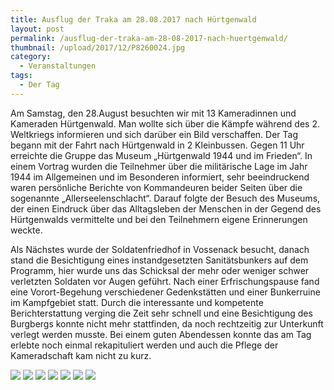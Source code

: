 ```yaml
---
title: Ausflug der Traka am 28.08.2017 nach Hürtgenwald
layout: post
permalink: /ausflug-der-traka-am-28-08-2017-nach-huertgenwald/
thumbnail: /upload/2017/12/P8260024.jpg
category:
  - Veranstaltungen
tags:
  - Der Tag
---
```

Am Samstag, den 28.August besuchten wir mit 13 Kameradinnen und Kameraden Hürtgenwald. Man wollte sich über die Kämpfe während des 2. Weltkriegs informieren und sich darüber ein Bild verschaffen. Der Tag begann mit der Fahrt nach Hürtgenwald in 2 Kleinbussen. Gegen 11 Uhr erreichte die Gruppe das Museum „Hürtgenwald 1944 und im Frieden“. In einem Vortrag wurden die Teilnehmer über die militärische Lage im Jahr 1944 im Allgemeinen und im Besonderen informiert, sehr beeindruckend waren persönliche Berichte von Kommandeuren beider Seiten über die sogenannte „Allerseelenschlacht“. Darauf folgte der Besuch des Museums, der einen Eindruck über das Alltagsleben der Menschen in der Gegend des Hürtgenwalds vermittelte und bei den Teilnehmern eigene Erinnerungen weckte.

Als Nächstes wurde der Soldatenfriedhof in Vossenack besucht, danach stand die Besichtigung eines instandgesetzten Sanitätsbunkers auf dem Programm, hier wurde uns das Schicksal der mehr oder weniger schwer verletzten Soldaten vor Augen geführt. Nach einer Erfrischungspause fand eine Vorort-Begehung verschiedener Gedenkstätten und einer Bunkerruine im Kampfgebiet statt. Durch die interessante und kompetente Berichterstattung verging die Zeit sehr schnell und eine Besichtigung des Burgbergs konnte nicht mehr stattfinden, da noch rechtzeitig zur Unterkunft verlegt werden musste. Bei einem guten Abendessen konnte das am Tag erlebte noch einmal rekapituliert werden und auch die Pflege der Kameradschaft kam nicht zu kurz.

[![](/upload/2017/12/P8260009.jpg)](/upload/2017/12/P8260009.jpg)
[![](/upload/2017/12/P8260010.jpg)](/upload/2017/12/P8260010.jpg)
[![](/upload/2017/12/P8260017.jpg)](/upload/2017/12/P8260017.jpg)
[![](/upload/2017/12/P8260021.jpg)](/upload/2017/12/P8260021.jpg)
[![](/upload/2017/12/P8260023.jpg)](/upload/2017/12/P8260023.jpg)
[![](/upload/2017/12/P8260028.jpg)](/upload/2017/12/P8260028.jpg)
[![](/upload/2017/12/P8260037.jpg)](/upload/2017/12/P8260037.jpg)
